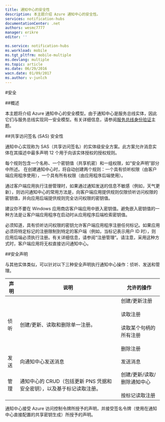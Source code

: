```yaml
---
title: 通知中心的安全性
description: 本主题介绍 Azure 通知中心的安全性。
services: notification-hubs
documentationCenter: .net
authors: wesmc7777
manager: erikre
editor: ''

ms.service: notification-hubs
ms.workload: mobile
ms.tgt_pltfrm: mobile-multiple
ms.devlang: multiple
ms.topic: article
ms.date: 06/29/2016
wacn.date: 01/09/2017
ms.author: v-junlch
---
```


#安全

##概述

本主题将介绍 Azure 通知中心的安全模型。由于通知中心是服务总线实体，因此它们与服务总线实现同一安全模型。有关详细信息，请参阅[服务总线身份验证](../service-bus-messaging/service-bus-authentication-and-authorization.md)主题。

##共享访问签名 (SAS) 安全性 

通知中心实现称为 SAS（共享访问签名）的实体级安全方案。此方案允许消息实体在其描述中最多声明 12 个用于向该实体授权的授权规则。

每个规则包含一个名称、一个密钥值（共享机密）和一组权限，如“安全声明”部分中所述。 在创建通知中心时，将自动创建两个规则：一个具有侦听权限（由客户端应用程序使用），一个具有所有权限（由应用程序后端使用）。

通过客户端应用执行注册管理时，如果通过通知发送的信息不敏感（例如，天气更新），则访问通知中心的常用方法是，向客户端应用提供规则仅限侦听访问权限的密钥值，并向应用后端提供规则完全访问权限的密钥值。

建议你不要在 Windows 应用商店客户端应用中嵌入密钥值。避免嵌入密钥值的一种方法是让客户端应用程序在启动时从应用程序后端检索密钥值。

必须知道，具有侦听访问权限的密钥允许客户端应用程序注册任何标记。如果应用必须将特定标记的注册限制到特定的客户端（例如，当标记表示用户 ID 时），则应用后端必须执行注册。有关详细信息，请参阅“注册管理”。请注意，采用这种方式时，客户端应用将无权直接访问通知中心。

##安全声明

与其他实体类似，可以针对以下三种安全声明执行通知中心操作：侦听、发送和管理。

| 声明 | 说明 | 允许的操作 |
|-------|-------------|--------------------|
| 侦听 | 创建/更新、读取和删除单一注册。 | 创建/更新注册<br><br>读取注册<br><br>读取某个句柄的所有注册<br><br>删除注册 |
| 发送 | 向通知中心发送消息 | 发送消息 |
| 管理 | 通知中心的 CRUD（包括更新 PNS 凭据和安全密钥），以及基于标记读取注册。 | 创建/更新/读取/删除通知中心<br><br>按标记读取注册 |

通知中心接受 Azure 访问控制令牌所授予的声明，并接受签名令牌（使用在通知中心直接配置的共享密钥生成）所授予的声明。

<!---HONumber=Mooncake_Quality_Review_0104_2017-->